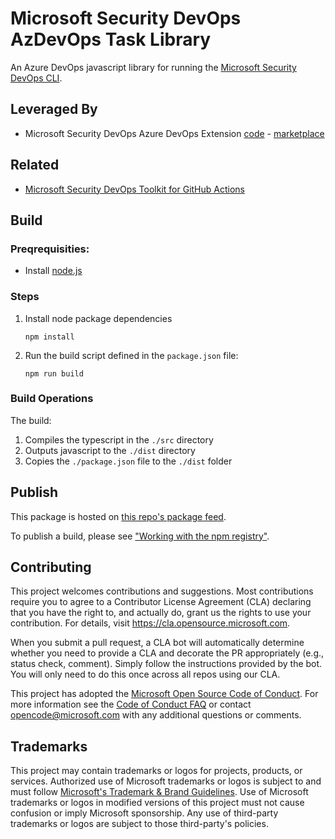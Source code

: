 # Microsoft Security DevOps AzDevOps Task Library

An Azure DevOps javascript library for running the [Microsoft Security DevOps CLI](https://aka.ms/msdo-nuget).

## Leveraged By
* Microsoft Security DevOps Azure DevOps Extension [code](https://github.com/microsoft/security-devops-azdevops) - [marketplace](https://marketplace.visualstudio.com/items?itemName=ms-securitydevops.microsoft-security-devops-azdevops)

## Related

* [Microsoft Security DevOps Toolkit for GitHub Actions](https://github.com/microsoft/security-devops-actions-toolkit)

## Build

### Preqrequisities:

* Install [node.js](https://nodejs.org/en)

### Steps

1. Install node package dependencies
   ```
   npm install
   ```
1. Run the build script defined in the `package.json` file:
   ```
   npm run build
   ```

### Build Operations

The build:
1. Compiles the typescript in the `./src` directory
1. Outputs javascript to the `./dist` directory
1. Copies the `./package.json` file to the `./dist` folder

## Publish

This package is hosted on [this repo's package feed](https://github.com/microsoft/security-devops-azdevops-task-lib/pkgs/npm/security-devops-azdevops-task-lib).

To publish a build, please see ["Working with the npm registry"](https://docs.github.com/en/packages/working-with-a-github-packages-registry/working-with-the-npm-registry#authenticating-to-github-packages).

## Contributing

This project welcomes contributions and suggestions.  Most contributions require you to agree to a
Contributor License Agreement (CLA) declaring that you have the right to, and actually do, grant us
the rights to use your contribution. For details, visit https://cla.opensource.microsoft.com.

When you submit a pull request, a CLA bot will automatically determine whether you need to provide
a CLA and decorate the PR appropriately (e.g., status check, comment). Simply follow the instructions
provided by the bot. You will only need to do this once across all repos using our CLA.

This project has adopted the [Microsoft Open Source Code of Conduct](https://opensource.microsoft.com/codeofconduct/).
For more information see the [Code of Conduct FAQ](https://opensource.microsoft.com/codeofconduct/faq/) or
contact [opencode@microsoft.com](mailto:opencode@microsoft.com) with any additional questions or comments.

## Trademarks

This project may contain trademarks or logos for projects, products, or services. Authorized use of Microsoft 
trademarks or logos is subject to and must follow 
[Microsoft's Trademark & Brand Guidelines](https://www.microsoft.com/en-us/legal/intellectualproperty/trademarks/usage/general).
Use of Microsoft trademarks or logos in modified versions of this project must not cause confusion or imply Microsoft sponsorship.
Any use of third-party trademarks or logos are subject to those third-party's policies.
